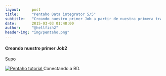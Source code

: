 ```yaml
---
layout:     post
title:      "Pentaho Data integrator 5/5"
subtitle:   "Creando nuestro primer Job a partir de nuestra primera transformación."
date:       2015-03-03 01:48:00
author:     "@hellfish2"
header-img: "img/pentaho.png"
---
```


#### Creando nuestro primer Job2

Supo

<p class="centerImage">
<a href="#">
<img src="{{ site.baseurl }}/img/pentaho_5.png" alt="Pentaho tutorial">
</a>
<span class="caption text-muted">Conectando a BD.</span>
</p>
